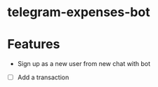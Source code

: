 # telegram-expenses-bot

# Features
- Sign up as a new user from new chat with bot
- [ ] Add a transaction